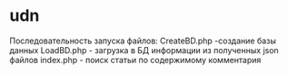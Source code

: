 # udn
Последовательность запуска файлов:
CreateBD.php -создание базы данных
LoadBD.php - загрузка в БД информации из полученных json файлов
index.php - поиск статьи по содержимому комментария
